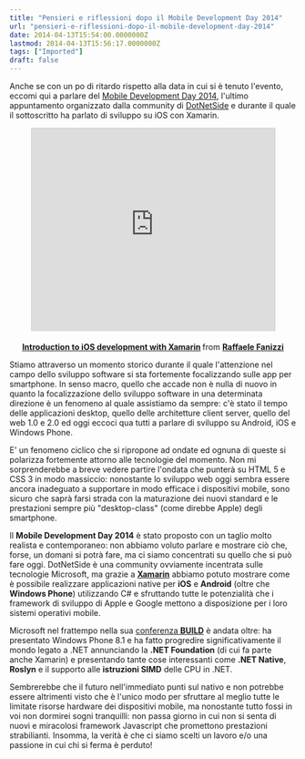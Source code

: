 ```yaml
---
title: "Pensieri e riflessioni dopo il Mobile Development Day 2014"
url: "pensieri-e-riflessioni-dopo-il-mobile-development-day-2014"
date: 2014-04-13T15:54:00.0000000Z
lastmod: 2014-04-13T15:56:17.0000000Z
tags: ["Imported"]
draft: false
---
```

<p>Anche se con un po di ritardo rispetto alla data in cui si è tenuto l'evento, eccomi qui a parlare del <a href="http://dotnetside.org/content/MobileDevelopmentDay2014.aspx" title="Mobile Development Day 2014" target="_blank">Mobile Development Day 2014</a>, l'ultimo appuntamento organizzato dalla community di <a href="http://dotnetside.org" title="DotNetSide" target="_blank">DotNetSide</a> e durante il quale il sottoscritto ha parlato di sviluppo su iOS con Xamarin.</p>
<p style="text-align: center;"><iframe src="http://www.slideshare.net/slideshow/embed_code/32945675" width="427" height="356" frameborder="0" marginwidth="0" marginheight="0" scrolling="no" style="border: 1px solid #CCC; border-width: 1px 1px 0; margin-bottom: 5px; max-width: 100%;" allowfullscreen=""> </iframe></p>
<div style="margin-bottom: 5px; text-align: center;"><strong> <a href="https://www.slideshare.net/vifani/introduction-to-i-os-development" title="Introduction to iOS development with Xamarin" target="_blank">Introduction to iOS development with Xamarin</a> </strong> from <strong><a href="http://www.slideshare.net/vifani" target="_blank">Raffaele Fanizzi</a></strong></div>
<p></p>
<p>Stiamo attraverso un momento storico durante il quale l'attenzione nel campo dello sviluppo software si sta fortemente focalizzando sulle app per smartphone. In senso macro, quello che accade non è nulla di nuovo in quanto la focalizzazione dello sviluppo software in una determinata direzione è un fenomeno al quale assistiamo da sempre: c'è stato il tempo delle applicazioni desktop, quello delle architetture client server, quello del web 1.0 e 2.0 ed oggi eccoci qua tutti a parlare di sviluppo su Android, iOS e Windows Phone.</p>
<p>E' un fenomeno ciclico che si ripropone ad ondate ed ognuna di queste si polarizza fortemente attorno alle tecnologie del momento. Non mi sorprenderebbe a breve vedere partire l'ondata che punterà su HTML 5 e CSS 3 in modo massiccio: nonostante lo sviluppo web oggi sembra essere ancora inadeguato a supportare in modo efficace i dispositivi mobile, sono sicuro che saprà farsi strada con la maturazione dei nuovi standard e le prestazioni sempre più "desktop-class" (come direbbe Apple) degli smartphone.</p>
<p>Il <strong>Mobile Development Day 2014</strong> è stato proposto con un taglio molto realista e contemporaneo: non abbiamo voluto parlare e mostrare ciò che, forse, un domani si potrà fare, ma ci siamo concentrati su quello che si può fare oggi. DotNetSide è una community ovviamente incentrata sulle tecnologie Microsoft, ma grazie a <a href="http://xamarin.com" title="Xamarin" target="_blank"><strong>Xamarin</strong></a> abbiamo potuto mostrare come è possibile realizzare applicazioni native per <strong>iOS</strong> e <strong>Android</strong> (oltre che <strong>Windows Phone</strong>) utilizzando C# e sfruttando tutte le potenzialità che i framework di sviluppo di Apple e Google mettono a disposizione per i loro sistemi operativi mobile.</p>
<p>Microsoft nel frattempo nella sua <a href="http://www.buildwindows.com" title="Build Windows" target="_blank">conferenza <strong>BUILD</strong></a> è andata oltre: ha presentato Windows Phone 8.1 e ha fatto progredire significativamente il mondo legato a .NET annunciando la <strong>.NET Foundation</strong> (di cui fa parte anche Xamarin) e presentando tante cose interessanti come <strong>.NET Native</strong>, <strong>Roslyn</strong> e il supporto alle <strong>istruzioni SIMD</strong> delle CPU in .NET.</p>
<p>Sembrerebbe che il futuro nell'immediato punti sul nativo e non potrebbe essere altrimenti visto che è l'unico modo per sfruttare al meglio tutte le limitate risorse hardware dei dispositivi mobile, ma nonostante tutto fossi in voi non dormirei sogni tranquilli: non passa giorno in cui non si senta di nuovi e miracolosi framework Javascript che promettono prestazioni strabilianti. Insomma, la verità è che ci siamo scelti un lavoro e/o una passione in cui chi si ferma è perduto!</p>
